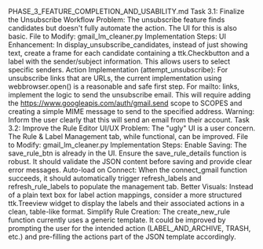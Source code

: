PHASE_3_FEATURE_COMPLETION_AND_USABILITY.md
Task 3.1: Finalize the Unsubscribe Workflow
Problem: The unsubscribe feature finds candidates but doesn't fully automate the action. The UI for this is also basic.
File to Modify: gmail_lm_cleaner.py
Implementation Steps:
UI Enhancement: In display_unsubscribe_candidates, instead of just showing text, create a frame for each candidate containing a ttk.Checkbutton and a label with the sender/subject information. This allows users to select specific senders.
Action Implementation (attempt_unsubscribe):
For unsubscribe links that are URLs, the current implementation using webbrowser.open() is a reasonable and safe first step.
For mailto: links, implement the logic to send the unsubscribe email. This will require adding the https://www.googleapis.com/auth/gmail.send scope to SCOPES and creating a simple MIME message to send to the specified address. Warning: Inform the user clearly that this will send an email from their account.
Task 3.2: Improve the Rule Editor UI/UX
Problem: The "ugly" UI is a user concern. The Rule & Label Management tab, while functional, can be improved.
File to Modify: gmail_lm_cleaner.py
Implementation Steps:
Enable Saving: The save_rule_btn is already in the UI. Ensure the save_rule_details function is robust. It should validate the JSON content before saving and provide clear error messages.
Auto-load on Connect: When the connect_gmail function succeeds, it should automatically trigger refresh_labels and refresh_rule_labels to populate the management tab.
Better Visuals: Instead of a plain text box for label action mappings, consider a more structured ttk.Treeview widget to display the labels and their associated actions in a clean, table-like format.
Simplify Rule Creation: The create_new_rule function currently uses a generic template. It could be improved by prompting the user for the intended action (LABEL_AND_ARCHIVE, TRASH, etc.) and pre-filling the actions part of the JSON template accordingly.
